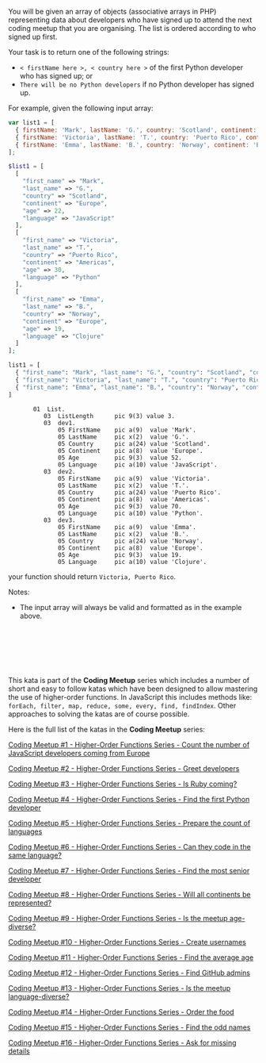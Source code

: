 You will be given an array of objects (associative arrays in PHP) representing data about developers who have signed up to attend the next coding meetup that you are organising. The list is ordered according to who signed up first.

Your task is to return one of the following strings:

- `< firstName here >, < country here >`   of the first Python developer who has signed up; or
- `There will be no Python developers` if no Python developer has signed up.

For example, given the following input array:

```javascript
var list1 = [
  { firstName: 'Mark', lastName: 'G.', country: 'Scotland', continent: 'Europe', age: 22, language: 'JavaScript' },
  { firstName: 'Victoria', lastName: 'T.', country: 'Puerto Rico', continent: 'Americas', age: 30, language: 'Python' },
  { firstName: 'Emma', lastName: 'B.', country: 'Norway', continent: 'Europe', age: 19, language: 'Clojure' }
];
```
```php
$list1 = [
  [
    "first_name" => "Mark",
    "last_name" => "G.",
    "country" => "Scotland",
    "continent" => "Europe",
    "age" => 22,
    "language" => "JavaScript"
  ],
  [
    "first_name" => "Victoria",
    "last_name" => "T.",
    "country" => "Puerto Rico",
    "continent" => "Americas",
    "age" => 30,
    "language" => "Python"
  ],
  [
    "first_name" => "Emma",
    "last_name" => "B.",
    "country" => "Norway",
    "continent" => "Europe",
    "age" => 19,
    "language" => "Clojure"
  ]
];
```
```python
list1 = [
  { "first_name": "Mark", "last_name": "G.", "country": "Scotland", "continent": "Europe", "age": 22, "language": "JavaScript" },
  { "first_name": "Victoria", "last_name": "T.", "country": "Puerto Rico", "continent": "Americas", "age": 30, "language": "Python" },
  { "first_name": "Emma", "last_name": "B.", "country": "Norway", "continent": "Europe", "age": 19, "language": "Clojure" }
]
```
```cobol
       01  List.
          03  ListLength      pic 9(3) value 3.
          03  dev1.
              05 FirstName    pic a(9)  value 'Mark'.
              05 LastName     pic x(2)  value 'G.'.
              05 Country      pic a(24) value 'Scotland'.
              05 Continent    pic a(8)  value 'Europe'.
              05 Age          pic 9(3)  value 52.
              05 Language     pic a(10) value 'JavaScript'.
          03  dev2.
              05 FirstName    pic a(9)  value 'Victoria'.
              05 LastName     pic x(2)  value 'T.'.
              05 Country      pic a(24) value 'Puerto Rico'.
              05 Continent    pic a(8)  value 'Americas'.
              05 Age          pic 9(3)  value 70.
              05 Language     pic a(10) value 'Python'.
          03  dev3.
              05 FirstName    pic a(9)  value 'Emma'.
              05 LastName     pic x(2)  value 'B.'.
              05 Country      pic a(24) value 'Norway'.
              05 Continent    pic a(8)  value 'Europe'.
              05 Age          pic 9(3)  value 19.
              05 Language     pic a(10) value 'Clojure'.
```

your function should return `Victoria, Puerto Rico`.

Notes:

 - The input array will always be valid and formatted as in the example above.
<br>
<br>
<br>
<br>
<br>

This kata is part of the **Coding Meetup** series which includes a number of short and easy to follow katas which have been designed to allow mastering the use of higher-order functions. In JavaScript this includes methods like: `forEach, filter, map, reduce, some, every, find, findIndex`. Other approaches to solving the katas are of course possible.

Here is the full list of the katas in the **Coding Meetup** series:

<a href="http://www.codewars.com/kata/coding-meetup-number-1-higher-order-functions-series-count-the-number-of-javascript-developers-coming-from-europe">Coding Meetup #1 - Higher-Order Functions Series - Count the number of JavaScript developers coming from Europe</a>

<a href="https://www.codewars.com/kata/coding-meetup-number-2-higher-order-functions-series-greet-developers">Coding Meetup #2 - Higher-Order Functions Series - Greet developers</a>

<a href="https://www.codewars.com/kata/coding-meetup-number-3-higher-order-functions-series-is-ruby-coming">Coding Meetup #3 - Higher-Order Functions Series - Is Ruby coming?</a>

<a href="https://www.codewars.com/kata/coding-meetup-number-4-higher-order-functions-series-find-the-first-python-developer">Coding Meetup #4 - Higher-Order Functions Series - Find the first Python developer</a>

<a href="https://www.codewars.com/kata/coding-meetup-number-5-higher-order-functions-series-prepare-the-count-of-languages">Coding Meetup #5 - Higher-Order Functions Series - Prepare the count of languages</a>

<a href="https://www.codewars.com/kata/coding-meetup-number-6-higher-order-functions-series-can-they-code-in-the-same-language">Coding Meetup #6 - Higher-Order Functions Series - Can they code in the same language?</a>

<a href="http://www.codewars.com/kata/coding-meetup-number-7-higher-order-functions-series-find-the-most-senior-developer">Coding Meetup #7 - Higher-Order Functions Series - Find the most senior developer</a>

<a href="https://www.codewars.com/kata/coding-meetup-number-8-higher-order-functions-series-will-all-continents-be-represented">Coding Meetup #8 - Higher-Order Functions Series - Will all continents be represented?</a>

<a href="https://www.codewars.com/kata/coding-meetup-number-9-higher-order-functions-series-is-the-meetup-age-diverse">Coding Meetup #9 - Higher-Order Functions Series - Is the meetup age-diverse?</a>

<a href="https://www.codewars.com/kata/coding-meetup-number-10-higher-order-functions-series-create-usernames">Coding Meetup #10 - Higher-Order Functions Series - Create usernames</a>

<a href="https://www.codewars.com/kata/coding-meetup-number-11-higher-order-functions-series-find-the-average-age">Coding Meetup #11 - Higher-Order Functions Series - Find the average age</a>

<a href="https://www.codewars.com/kata/coding-meetup-number-12-higher-order-functions-series-find-github-admins">Coding Meetup #12 - Higher-Order Functions Series - Find GitHub admins</a>

<a href="https://www.codewars.com/kata/coding-meetup-number-13-higher-order-functions-series-is-the-meetup-language-diverse">Coding Meetup #13 - Higher-Order Functions Series - Is the meetup language-diverse?</a>

<a href="https://www.codewars.com/kata/coding-meetup-number-14-higher-order-functions-series-order-the-food">Coding Meetup #14 - Higher-Order Functions Series - Order the food</a>

<a href="https://www.codewars.com/kata/coding-meetup-number-15-higher-order-functions-series-find-the-odd-names">Coding Meetup #15 - Higher-Order Functions Series - Find the odd names</a>

<a href="https://www.codewars.com/kata/coding-meetup-number-16-higher-order-functions-series-ask-for-missing-details">Coding Meetup #16 - Higher-Order Functions Series - Ask for missing details</a>

